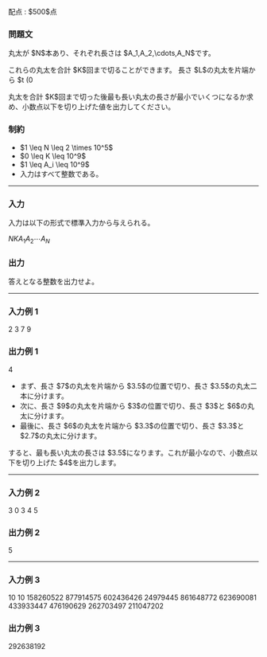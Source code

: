 
<div>

<span>

<span>

<p>
配点 : $500$点
</p>

<div>

<section>

### **問題文**

<p>
丸太が $N$本あり、それぞれ長さは $A_1,A_2,\cdots,A_N$です。
</p>

<p>
これらの丸太を合計 $K$回まで切ることができます。
長さ $L$の丸太を片端から $t (0<t<L)$の位置で切ると、長さ $t,L-t$の丸太に分かれます。
</p>

<p>
丸太を合計 $K$回まで切った後最も長い丸太の長さが最小でいくつになるか求め、小数点以下を切り上げた値を出力してください。
</p>

</section>

</div>

<div>

<section>

### **制約**

<ul>

<li>
$1 \leq N \leq 2 \times 10^5$
</li>

<li>
$0 \leq K \leq 10^9$
</li>

<li>
$1 \leq A_i \leq 10^9$
</li>

<li>
入力はすべて整数である。
</li>

</ul>

</section>

</div>

---

<div>

<div>

<section>

### **入力**

<p>
入力は以下の形式で標準入力から与えられる。
</p>

<div>

$N$$K$$A_1$$A_2$$\cdots$$A_N$
</div>

</section>

</div>

<div>

<section>

### **出力**

<p>
答えとなる整数を出力せよ。
</p>

</section>

</div>

</div>

---

<div>

<section>

### **入力例 1**

<div>

2 3
7 9

</div>

</section>

</div>

<div>

<section>

### **出力例 1**

<div>

4

</div>

<ul>

<li>
まず、長さ $7$の丸太を片端から $3.5$の位置で切り、長さ $3.5$の丸太二本に分けます。
</li>

<li>
次に、長さ $9$の丸太を片端から $3$の位置で切り、長さ $3$と $6$の丸太に分けます。
</li>

<li>
最後に、長さ $6$の丸太を片端から $3.3$の位置で切り、長さ $3.3$と $2.7$の丸太に分けます。
</li>

</ul>

<p>
すると、最も長い丸太の長さは $3.5$になります。これが最小なので、小数点以下を切り上げた $4$を出力します。
</p>

</section>

</div>

---

<div>

<section>

### **入力例 2**

<div>

3 0
3 4 5

</div>

</section>

</div>

<div>

<section>

### **出力例 2**

<div>

5

</div>

</section>

</div>

---

<div>

<section>

### **入力例 3**

<div>

10 10
158260522 877914575 602436426 24979445 861648772 623690081 433933447 476190629 262703497 211047202

</div>

</section>

</div>

<div>

<section>

### **出力例 3**

<div>

292638192

</div>

</section>

</div>

</span>

</span>

</div>
